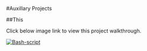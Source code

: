 #Auxillary Projects

##This

Click below image link to view this project walkthrough.

[![Bash-script](https://www.cyberciti.biz/media/new/cms/2015/05/learn-bash-logo.jpg)](https://youtu.be/vtuP5ksVKy4)